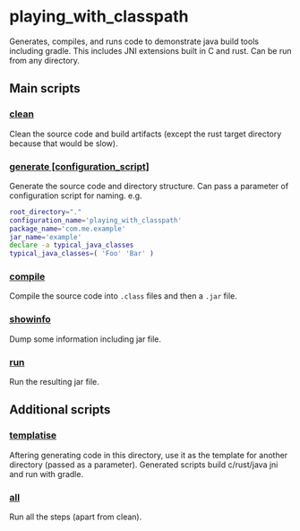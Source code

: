 # playing_with_classpath

Generates, compiles, and runs code to demonstrate java build tools including gradle.
This includes JNI extensions built in C and rust.
Can be run from any directory.

## Main scripts
### [clean](./clean)
Clean the source code and build artifacts (except the rust target directory because that would be slow).

### [generate [configuration_script]](./generate)
Generate the source code and directory structure.
Can pass a parameter of configuration script for naming.
e.g.
```bash
root_directory="."
configuration_name='playing_with_classpath'
package_name='com.me.example'
jar_name='example'
declare -a typical_java_classes
typical_java_classes=( 'Foo' 'Bar' )
```

### [compile](./compile)
Compile the source code into `.class` files and then a `.jar` file.

### [showinfo](./showinfo)
Dump some information including jar file.

### [run](./run)
Run the resulting jar file.

## Additional scripts
### [templatise](./templatise)
Aftering generating code in this directory, use it as the template for another directory (passed as a parameter).
Generated scripts build c/rust/java jni and run with gradle.

### [all](./all)
Run all the steps (apart from clean).
